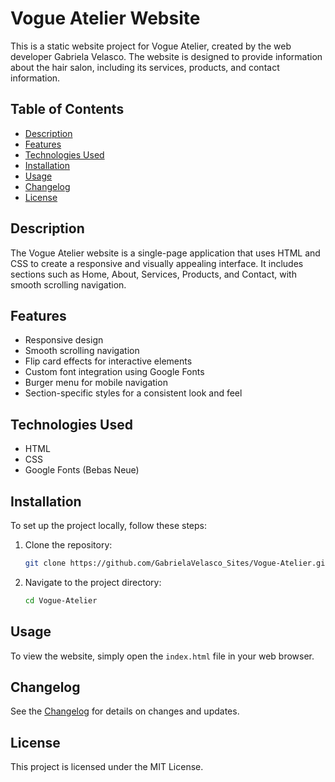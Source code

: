 # Vogue Atelier Website

This is a static website project for Vogue Atelier, created by the web developer Gabriela Velasco. The website is designed to provide information about the hair salon, including its services, products, and contact information.

## Table of Contents

- [Description](#description)
- [Features](#features)
- [Technologies Used](#technologies-used)
- [Installation](#installation)
- [Usage](#usage)
- [Changelog](#changelog)
- [License](#license)

## Description

The Vogue Atelier website is a single-page application that uses HTML and CSS to create a responsive and visually appealing interface. It includes sections such as Home, About, Services, Products, and Contact, with smooth scrolling navigation.

## Features

- Responsive design
- Smooth scrolling navigation
- Flip card effects for interactive elements
- Custom font integration using Google Fonts
- Burger menu for mobile navigation
- Section-specific styles for a consistent look and feel

## Technologies Used

- HTML
- CSS
- Google Fonts (Bebas Neue)

## Installation

To set up the project locally, follow these steps:

1. Clone the repository:
    ```bash
    git clone https://github.com/GabrielaVelasco_Sites/Vogue-Atelier.git
    ```
2. Navigate to the project directory:
    ```bash
    cd Vogue-Atelier
    ```

## Usage

To view the website, simply open the `index.html` file in your web browser.

## Changelog

See the [Changelog](CHANGELOG.md) for details on changes and updates.

## License

This project is licensed under the MIT License.

